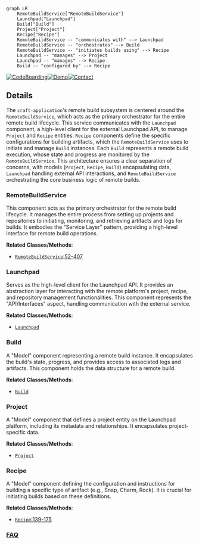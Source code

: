 ```mermaid
graph LR
    RemoteBuildService["RemoteBuildService"]
    Launchpad["Launchpad"]
    Build["Build"]
    Project["Project"]
    Recipe["Recipe"]
    RemoteBuildService -- "communicates with" --> Launchpad
    RemoteBuildService -- "orchestrates" --> Build
    RemoteBuildService -- "initiates builds using" --> Recipe
    Launchpad -- "manages" --> Project
    Launchpad -- "manages" --> Recipe
    Build -- "configured by" --> Recipe
```

[![CodeBoarding](https://img.shields.io/badge/Generated%20by-CodeBoarding-9cf?style=flat-square)](https://github.com/CodeBoarding/GeneratedOnBoardings)[![Demo](https://img.shields.io/badge/Try%20our-Demo-blue?style=flat-square)](https://www.codeboarding.org/demo)[![Contact](https://img.shields.io/badge/Contact%20us%20-%20contact@codeboarding.org-lightgrey?style=flat-square)](mailto:contact@codeboarding.org)

## Details

The `craft-application`'s remote build subsystem is centered around the `RemoteBuildService`, which acts as the primary orchestrator for the entire remote build lifecycle. This service communicates with the `Launchpad` component, a high-level client for the external Launchpad API, to manage `Project` and `Recipe` entities. `Recipe` components define the specific configurations for building artifacts, which the `RemoteBuildService` uses to initiate and manage `Build` instances. Each `Build` represents a remote build execution, whose state and progress are monitored by the `RemoteBuildService`. This architecture ensures a clear separation of concerns, with models (`Project`, `Recipe`, `Build`) encapsulating data, `Launchpad` handling external API interactions, and `RemoteBuildService` orchestrating the core business logic of remote builds.

### RemoteBuildService
This component acts as the primary orchestrator for the remote build lifecycle. It manages the entire process from setting up projects and repositories to initiating, monitoring, and retrieving artifacts and logs for builds. It embodies the "Service Layer" pattern, providing a high-level interface for remote build operations.


**Related Classes/Methods**:

- <a href="https://github.com/canonical/craft-application/blob/main/craft_application/services/remotebuild.py#L52-L407" target="_blank" rel="noopener noreferrer">`RemoteBuildService`:52-407</a>


### Launchpad
Serves as the high-level client for the Launchpad API. It provides an abstraction layer for interacting with the remote platform's project, recipe, and repository management functionalities. This component represents the "API/Interfaces" aspect, handling communication with the external service.


**Related Classes/Methods**:

- <a href="https://github.com/canonical/craft-application/blob/main/craft_application/launchpad/launchpad.py" target="_blank" rel="noopener noreferrer">`Launchpad`</a>


### Build
A "Model" component representing a remote build instance. It encapsulates the build's state, progress, and provides access to associated logs and artifacts. This component holds the data structure for a remote build.


**Related Classes/Methods**:

- <a href="https://github.com/canonical/craft-application/blob/main/craft_application/commands/lifecycle.py" target="_blank" rel="noopener noreferrer">`Build`</a>


### Project
A "Model" component that defines a project entity on the Launchpad platform, including its metadata and relationships. It encapsulates project-specific data.


**Related Classes/Methods**:

- <a href="https://github.com/canonical/craft-application/blob/main/partitioncraft/services/package.py" target="_blank" rel="noopener noreferrer">`Project`</a>


### Recipe
A "Model" component defining the configuration and instructions for building a specific type of artifact (e.g., Snap, Charm, Rock). It is crucial for initiating builds based on these definitions.


**Related Classes/Methods**:

- <a href="https://github.com/canonical/craft-application/blob/main/craft_application/launchpad/launchpad.py#L139-L175" target="_blank" rel="noopener noreferrer">`Recipe`:139-175</a>




### [FAQ](https://github.com/CodeBoarding/GeneratedOnBoardings/tree/main?tab=readme-ov-file#faq)